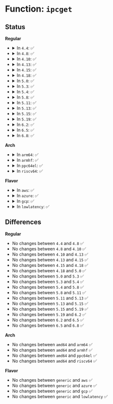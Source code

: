 # Function: <code>ipcget</code>

## Status
<b>Regular</b>
<ul>
<li>
<details>
<summary>In <code>4.4</code>: ✅</summary>

```c
int ipcget(struct ipc_namespace *ns, struct ipc_ids *ids, const struct ipc_ops *ops, struct ipc_params *params);
```

**Collision:** Unique Global

**Inline:** No

**Transformation:** False

**Instances:**

```
In ipc/util.c (ffffffff81325020)
Location: ipc/util.c:640
Inline: False
Direct callers:
  - ipc/msg.c:SyS_msgget
  - ipc/sem.c:SyS_semget
  - ipc/shm.c:SyS_shmget
```
**Symbols:**

```
ffffffff81325020-ffffffff813251cd: ipcget (STB_GLOBAL)
```
</details>
</li>
<li>
<details>
<summary>In <code>4.8</code>: ✅</summary>

```c
int ipcget(struct ipc_namespace *ns, struct ipc_ids *ids, const struct ipc_ops *ops, struct ipc_params *params);
```

**Collision:** Unique Global

**Inline:** No

**Transformation:** False

**Instances:**

```
In ipc/util.c (ffffffff81359c10)
Location: ipc/util.c:635
Inline: False
Direct callers:
  - ipc/msg.c:SyS_msgget
  - ipc/sem.c:SyS_semget
  - ipc/shm.c:SyS_shmget
```
**Symbols:**

```
ffffffff81359c10-ffffffff81359daa: ipcget (STB_GLOBAL)
```
</details>
</li>
<li>
<details>
<summary>In <code>4.10</code>: ✅</summary>

```c
int ipcget(struct ipc_namespace *ns, struct ipc_ids *ids, const struct ipc_ops *ops, struct ipc_params *params);
```

**Collision:** Unique Global

**Inline:** No

**Transformation:** False

**Instances:**

```
In ipc/util.c (ffffffff813700f0)
Location: ipc/util.c:635
Inline: False
Direct callers:
  - ipc/msg.c:SyS_msgget
  - ipc/sem.c:SyS_semget
  - ipc/shm.c:SyS_shmget
```
**Symbols:**

```
ffffffff813700f0-ffffffff8137028d: ipcget (STB_GLOBAL)
```
</details>
</li>
<li>
<details>
<summary>In <code>4.13</code>: ✅</summary>

```c
int ipcget(struct ipc_namespace *ns, struct ipc_ids *ids, const struct ipc_ops *ops, struct ipc_params *params);
```

**Collision:** Unique Global

**Inline:** No

**Transformation:** False

**Instances:**

```
In ipc/util.c (ffffffff813834e0)
Location: ipc/util.c:579
Inline: False
Direct callers:
  - ipc/msg.c:SyS_msgget
  - ipc/sem.c:SyS_semget
  - ipc/shm.c:SyS_shmget
```
**Symbols:**

```
ffffffff813834e0-ffffffff8138365f: ipcget (STB_GLOBAL)
```
</details>
</li>
<li>
<details>
<summary>In <code>4.15</code>: ✅</summary>

```c
int ipcget(struct ipc_namespace *ns, struct ipc_ids *ids, const struct ipc_ops *ops, struct ipc_params *params);
```

**Collision:** Unique Global

**Inline:** No

**Transformation:** False

**Instances:**

```
In ipc/util.c (ffffffff813a78a0)
Location: ipc/util.c:645
Inline: False
Direct callers:
  - ipc/msg.c:SyS_msgget
  - ipc/sem.c:SyS_semget
  - ipc/shm.c:SyS_shmget
```
**Symbols:**

```
ffffffff813a78a0-ffffffff813a7ac7: ipcget (STB_GLOBAL)
```
</details>
</li>
<li>
<details>
<summary>In <code>4.18</code>: ✅</summary>

```c
int ipcget(struct ipc_namespace *ns, struct ipc_ids *ids, const struct ipc_ops *ops, struct ipc_params *params);
```

**Collision:** Unique Global

**Inline:** No

**Transformation:** False

**Instances:**

```
In ipc/util.c (ffffffff813d6c40)
Location: ipc/util.c:649
Inline: False
Direct callers:
  - ipc/msg.c:__ia32_sys_msgget
  - ipc/msg.c:__x64_sys_msgget
  - ipc/sem.c:ksys_semget
  - ipc/shm.c:__ia32_sys_shmget
  - ipc/shm.c:__x64_sys_shmget
```
**Symbols:**

```
ffffffff813d6c40-ffffffff813d6ea9: ipcget (STB_GLOBAL)
```
</details>
</li>
<li>
<details>
<summary>In <code>5.0</code>: ✅</summary>

```c
int ipcget(struct ipc_namespace *ns, struct ipc_ids *ids, const struct ipc_ops *ops, struct ipc_params *params);
```

**Collision:** Unique Global

**Inline:** No

**Transformation:** False

**Instances:**

```
In ipc/util.c (ffffffff813f1240)
Location: ipc/util.c:610
Inline: False
Direct callers:
  - ipc/msg.c:__ia32_sys_msgget
  - ipc/msg.c:__x64_sys_msgget
  - ipc/sem.c:ksys_semget
  - ipc/shm.c:__ia32_sys_shmget
  - ipc/shm.c:__x64_sys_shmget
```
**Symbols:**

```
ffffffff813f1240-ffffffff813f14bd: ipcget (STB_GLOBAL)
```
</details>
</li>
<li>
<details>
<summary>In <code>5.3</code>: ✅</summary>

```c
int ipcget(struct ipc_namespace *ns, struct ipc_ids *ids, const struct ipc_ops *ops, struct ipc_params *params);
```

**Collision:** Unique Global

**Inline:** No

**Transformation:** False

**Instances:**

```
In ipc/util.c (ffffffff8141d4e0)
Location: ipc/util.c:639
Inline: False
Direct callers:
  - ipc/msg.c:__ia32_sys_msgget
  - ipc/msg.c:__x64_sys_msgget
  - ipc/sem.c:ksys_semget
  - ipc/shm.c:__ia32_sys_shmget
  - ipc/shm.c:__x64_sys_shmget
```
**Symbols:**

```
ffffffff8141d4e0-ffffffff8141d772: ipcget (STB_GLOBAL)
```
</details>
</li>
<li>
<details>
<summary>In <code>5.4</code>: ✅</summary>

```c
int ipcget(struct ipc_namespace *ns, struct ipc_ids *ids, const struct ipc_ops *ops, struct ipc_params *params);
```

**Collision:** Unique Global

**Inline:** No

**Transformation:** False

**Instances:**

```
In ipc/util.c (ffffffff81437330)
Location: ipc/util.c:639
Inline: False
Direct callers:
  - ipc/msg.c:__ia32_sys_msgget
  - ipc/msg.c:__x64_sys_msgget
  - ipc/sem.c:ksys_semget
  - ipc/shm.c:__ia32_sys_shmget
  - ipc/shm.c:__x64_sys_shmget
```
**Symbols:**

```
ffffffff81437330-ffffffff814375c2: ipcget (STB_GLOBAL)
```
</details>
</li>
<li>
<details>
<summary>In <code>5.8</code>: ✅</summary>

```c
int ipcget(struct ipc_namespace *ns, struct ipc_ids *ids, const struct ipc_ops *ops, struct ipc_params *params);
```

**Collision:** Unique Global

**Inline:** No

**Transformation:** False

**Instances:**

```
In ipc/util.c (ffffffff81487480)
Location: ipc/util.c:639
Inline: False
Direct callers:
  - ipc/msg.c:__ia32_sys_msgget
  - ipc/msg.c:__x64_sys_msgget
  - ipc/sem.c:__ia32_sys_semget
  - ipc/sem.c:__x64_sys_semget
  - ipc/shm.c:__ia32_sys_shmget
  - ipc/shm.c:__x64_sys_shmget
```
**Symbols:**

```
ffffffff81487480-ffffffff814875c1: ipcget (STB_GLOBAL)
```
</details>
</li>
<li>
<details>
<summary>In <code>5.11</code>: ✅</summary>

```c
int ipcget(struct ipc_namespace *ns, struct ipc_ids *ids, const struct ipc_ops *ops, struct ipc_params *params);
```

**Collision:** Unique Global

**Inline:** No

**Transformation:** False

**Instances:**

```
In ipc/util.c (ffffffff814a4aa0)
Location: ipc/util.c:639
Inline: False
Direct callers:
  - ipc/msg.c:__ia32_sys_msgget
  - ipc/msg.c:__x64_sys_msgget
  - ipc/sem.c:__ia32_sys_semget
  - ipc/sem.c:__x64_sys_semget
  - ipc/shm.c:__ia32_sys_shmget
  - ipc/shm.c:__x64_sys_shmget
```
**Symbols:**

```
ffffffff814a4aa0-ffffffff814a4be6: ipcget (STB_GLOBAL)
```
</details>
</li>
<li>
<details>
<summary>In <code>5.13</code>: ✅</summary>

```c
int ipcget(struct ipc_namespace *ns, struct ipc_ids *ids, const struct ipc_ops *ops, struct ipc_params *params);
```

**Collision:** Unique Global

**Inline:** No

**Transformation:** False

**Instances:**

```
In ipc/util.c (ffffffff814aaa60)
Location: ipc/util.c:639
Inline: False
Direct callers:
  - ipc/msg.c:__ia32_sys_msgget
  - ipc/msg.c:__x64_sys_msgget
  - ipc/sem.c:__ia32_sys_semget
  - ipc/sem.c:__x64_sys_semget
  - ipc/shm.c:__ia32_sys_shmget
  - ipc/shm.c:__x64_sys_shmget
```
**Symbols:**

```
ffffffff814aaa60-ffffffff814aaba6: ipcget (STB_GLOBAL)
```
</details>
</li>
<li>
<details>
<summary>In <code>5.15</code>: ✅</summary>

```c
int ipcget(struct ipc_namespace *ns, struct ipc_ids *ids, const struct ipc_ops *ops, struct ipc_params *params);
```

**Collision:** Unique Global

**Inline:** No

**Transformation:** False

**Instances:**

```
In ipc/util.c (ffffffff81502f50)
Location: ipc/util.c:673
Inline: False
Direct callers:
  - ipc/msg.c:__ia32_sys_msgget
  - ipc/msg.c:__x64_sys_msgget
  - ipc/sem.c:__ia32_sys_semget
  - ipc/sem.c:__x64_sys_semget
  - ipc/shm.c:__ia32_sys_shmget
  - ipc/shm.c:__x64_sys_shmget
```
**Symbols:**

```
ffffffff81502f50-ffffffff81503096: ipcget (STB_GLOBAL)
```
</details>
</li>
<li>
<details>
<summary>In <code>5.19</code>: ✅</summary>

```c
int ipcget(struct ipc_namespace *ns, struct ipc_ids *ids, const struct ipc_ops *ops, struct ipc_params *params);
```

**Collision:** Unique Global

**Inline:** No

**Transformation:** False

**Instances:**

```
In ipc/util.c (ffffffff81594590)
Location: ipc/util.c:673
Inline: False
Direct callers:
  - ipc/msg.c:__ia32_sys_msgget
  - ipc/msg.c:__x64_sys_msgget
  - ipc/sem.c:__ia32_sys_semget
  - ipc/sem.c:__x64_sys_semget
  - ipc/shm.c:__ia32_sys_shmget
  - ipc/shm.c:__x64_sys_shmget
```
**Symbols:**

```
ffffffff81594590-ffffffff815946de: ipcget (STB_GLOBAL)
```
</details>
</li>
<li>
<details>
<summary>In <code>6.2</code>: ✅</summary>

```c
int ipcget(struct ipc_namespace *ns, struct ipc_ids *ids, const struct ipc_ops *ops, struct ipc_params *params);
```

**Collision:** Unique Global

**Inline:** No

**Transformation:** False

**Instances:**

```
In ipc/util.c (ffffffff8163d1f0)
Location: ipc/util.c:673
Inline: False
Direct callers:
  - ipc/msg.c:__ia32_sys_msgget
  - ipc/msg.c:__x64_sys_msgget
  - ipc/sem.c:__ia32_sys_semget
  - ipc/sem.c:__x64_sys_semget
  - ipc/shm.c:__ia32_sys_shmget
  - ipc/shm.c:__x64_sys_shmget
```
**Symbols:**

```
ffffffff8163d1f0-ffffffff8163d33e: ipcget (STB_GLOBAL)
```
</details>
</li>
<li>
<details>
<summary>In <code>6.5</code>: ✅</summary>

```c
int ipcget(struct ipc_namespace *ns, struct ipc_ids *ids, const struct ipc_ops *ops, struct ipc_params *params);
```

**Collision:** Unique Global

**Inline:** No

**Transformation:** False

**Instances:**

```
In ipc/util.c (ffffffff81675700)
Location: ipc/util.c:673
Inline: False
Direct callers:
  - ipc/msg.c:__ia32_sys_msgget
  - ipc/msg.c:__x64_sys_msgget
  - ipc/sem.c:__ia32_sys_semget
  - ipc/sem.c:__x64_sys_semget
  - ipc/shm.c:__ia32_sys_shmget
  - ipc/shm.c:__x64_sys_shmget
```
**Symbols:**

```
ffffffff81675700-ffffffff81675852: ipcget (STB_GLOBAL)
```
</details>
</li>
<li>
<details>
<summary>In <code>6.8</code>: ✅</summary>

```c
int ipcget(struct ipc_namespace *ns, struct ipc_ids *ids, const struct ipc_ops *ops, struct ipc_params *params);
```

**Collision:** Unique Global

**Inline:** No

**Transformation:** False

**Instances:**

```
In ipc/util.c (ffffffff816b1ac0)
Location: ipc/util.c:673
Inline: False
Direct callers:
  - ipc/msg.c:__ia32_sys_msgget
  - ipc/msg.c:__x64_sys_msgget
  - ipc/sem.c:__ia32_sys_semget
  - ipc/sem.c:__x64_sys_semget
  - ipc/shm.c:__ia32_sys_shmget
  - ipc/shm.c:__x64_sys_shmget
```
**Symbols:**

```
ffffffff816b1ac0-ffffffff816b1c12: ipcget (STB_GLOBAL)
```
</details>
</li>
</ul>
<b>Arch</b>
<ul>
<li>
<details>
<summary>In <code>arm64</code>: ✅</summary>

```c
int ipcget(struct ipc_namespace *ns, struct ipc_ids *ids, const struct ipc_ops *ops, struct ipc_params *params);
```

**Collision:** Unique Global

**Inline:** No

**Transformation:** False

**Instances:**

```
In ipc/util.c (ffff80001051db18)
Location: ipc/util.c:639
Inline: False
Direct callers:
  - ipc/msg.c:__arm64_sys_msgget
  - ipc/sem.c:ksys_semget
  - ipc/shm.c:__arm64_sys_shmget
```
**Symbols:**

```
ffff80001051db18-ffff80001051ddec: ipcget (STB_GLOBAL)
```
</details>
</li>
<li>
<details>
<summary>In <code>armhf</code>: ✅</summary>

```c
int ipcget(struct ipc_namespace *ns, struct ipc_ids *ids, const struct ipc_ops *ops, struct ipc_params *params);
```

**Collision:** Unique Global

**Inline:** No

**Transformation:** False

**Instances:**

```
In ipc/util.c (c06d9f68)
Location: ipc/util.c:639
Inline: False
Direct callers:
  - ipc/msg.c:ksys_msgget
  - ipc/sem.c:ksys_semget
  - ipc/shm.c:ksys_shmget
```
**Symbols:**

```
c06d9f68-c06da258: ipcget (STB_GLOBAL)
```
</details>
</li>
<li>
<details>
<summary>In <code>ppc64el</code>: ✅</summary>

```c
int ipcget(struct ipc_namespace *ns, struct ipc_ids *ids, const struct ipc_ops *ops, struct ipc_params *params);
```

**Collision:** Unique Global

**Inline:** No

**Transformation:** False

**Instances:**

```
In ipc/util.c (c000000000666e90)
Location: ipc/util.c:639
Inline: False
Direct callers:
  - ipc/msg.c:__se_sys_msgget
  - ipc/sem.c:ksys_semget
  - ipc/shm.c:__se_sys_shmget
```
**Symbols:**

```
c000000000666e90-c000000000667238: ipcget (STB_GLOBAL)
```
</details>
</li>
<li>
<details>
<summary>In <code>riscv64</code>: ✅</summary>

```c
int ipcget(struct ipc_namespace *ns, struct ipc_ids *ids, const struct ipc_ops *ops, struct ipc_params *params);
```

**Collision:** Unique Global

**Inline:** No

**Transformation:** False

**Instances:**

```
In ipc/util.c (ffffffe000385356)
Location: ipc/util.c:639
Inline: False
Direct callers:
  - ipc/msg.c:__se_sys_msgget
  - ipc/sem.c:ksys_semget
  - ipc/shm.c:__se_sys_shmget
```
**Symbols:**

```
ffffffe000385356-ffffffe0003855c6: ipcget (STB_GLOBAL)
```
</details>
</li>
</ul>
<b>Flavor</b>
<ul>
<li>
<details>
<summary>In <code>aws</code>: ✅</summary>

```c
int ipcget(struct ipc_namespace *ns, struct ipc_ids *ids, const struct ipc_ops *ops, struct ipc_params *params);
```

**Collision:** Unique Global

**Inline:** No

**Transformation:** False

**Instances:**

```
In ipc/util.c (ffffffff8142f910)
Location: ipc/util.c:639
Inline: False
Direct callers:
  - ipc/msg.c:__ia32_sys_msgget
  - ipc/msg.c:__x64_sys_msgget
  - ipc/sem.c:ksys_semget
  - ipc/shm.c:__ia32_sys_shmget
  - ipc/shm.c:__x64_sys_shmget
```
**Symbols:**

```
ffffffff8142f910-ffffffff8142fba2: ipcget (STB_GLOBAL)
```
</details>
</li>
<li>
<details>
<summary>In <code>azure</code>: ✅</summary>

```c
int ipcget(struct ipc_namespace *ns, struct ipc_ids *ids, const struct ipc_ops *ops, struct ipc_params *params);
```

**Collision:** Unique Global

**Inline:** No

**Transformation:** False

**Instances:**

```
In ipc/util.c (ffffffff81420390)
Location: ipc/util.c:639
Inline: False
Direct callers:
  - ipc/msg.c:__ia32_sys_msgget
  - ipc/msg.c:__x64_sys_msgget
  - ipc/sem.c:ksys_semget
  - ipc/shm.c:__ia32_sys_shmget
  - ipc/shm.c:__x64_sys_shmget
```
**Symbols:**

```
ffffffff81420390-ffffffff81420622: ipcget (STB_GLOBAL)
```
</details>
</li>
<li>
<details>
<summary>In <code>gcp</code>: ✅</summary>

```c
int ipcget(struct ipc_namespace *ns, struct ipc_ids *ids, const struct ipc_ops *ops, struct ipc_params *params);
```

**Collision:** Unique Global

**Inline:** No

**Transformation:** False

**Instances:**

```
In ipc/util.c (ffffffff8142bab0)
Location: ipc/util.c:639
Inline: False
Direct callers:
  - ipc/msg.c:__ia32_sys_msgget
  - ipc/msg.c:__x64_sys_msgget
  - ipc/sem.c:ksys_semget
  - ipc/shm.c:__ia32_sys_shmget
  - ipc/shm.c:__x64_sys_shmget
```
**Symbols:**

```
ffffffff8142bab0-ffffffff8142bd42: ipcget (STB_GLOBAL)
```
</details>
</li>
<li>
<details>
<summary>In <code>lowlatency</code>: ✅</summary>

```c
int ipcget(struct ipc_namespace *ns, struct ipc_ids *ids, const struct ipc_ops *ops, struct ipc_params *params);
```

**Collision:** Unique Global

**Inline:** No

**Transformation:** False

**Instances:**

```
In ipc/util.c (ffffffff81442ac0)
Location: ipc/util.c:639
Inline: False
Direct callers:
  - ipc/msg.c:__ia32_sys_msgget
  - ipc/msg.c:__x64_sys_msgget
  - ipc/sem.c:ksys_semget
  - ipc/shm.c:__ia32_sys_shmget
  - ipc/shm.c:__x64_sys_shmget
```
**Symbols:**

```
ffffffff81442ac0-ffffffff81442d67: ipcget (STB_GLOBAL)
```
</details>
</li>
</ul>

## Differences
<b>Regular</b>
<ul>
<li>
No changes between <code>4.4</code> and <code>4.8</code> ✅
</li>
<li>
No changes between <code>4.8</code> and <code>4.10</code> ✅
</li>
<li>
No changes between <code>4.10</code> and <code>4.13</code> ✅
</li>
<li>
No changes between <code>4.13</code> and <code>4.15</code> ✅
</li>
<li>
No changes between <code>4.15</code> and <code>4.18</code> ✅
</li>
<li>
No changes between <code>4.18</code> and <code>5.0</code> ✅
</li>
<li>
No changes between <code>5.0</code> and <code>5.3</code> ✅
</li>
<li>
No changes between <code>5.3</code> and <code>5.4</code> ✅
</li>
<li>
No changes between <code>5.4</code> and <code>5.8</code> ✅
</li>
<li>
No changes between <code>5.8</code> and <code>5.11</code> ✅
</li>
<li>
No changes between <code>5.11</code> and <code>5.13</code> ✅
</li>
<li>
No changes between <code>5.13</code> and <code>5.15</code> ✅
</li>
<li>
No changes between <code>5.15</code> and <code>5.19</code> ✅
</li>
<li>
No changes between <code>5.19</code> and <code>6.2</code> ✅
</li>
<li>
No changes between <code>6.2</code> and <code>6.5</code> ✅
</li>
<li>
No changes between <code>6.5</code> and <code>6.8</code> ✅
</li>
</ul>
<b>Arch</b>
<ul>
<li>
No changes between <code>amd64</code> and <code>arm64</code> ✅
</li>
<li>
No changes between <code>amd64</code> and <code>armhf</code> ✅
</li>
<li>
No changes between <code>amd64</code> and <code>ppc64el</code> ✅
</li>
<li>
No changes between <code>amd64</code> and <code>riscv64</code> ✅
</li>
</ul>
<b>Flavor</b>
<ul>
<li>
No changes between <code>generic</code> and <code>aws</code> ✅
</li>
<li>
No changes between <code>generic</code> and <code>azure</code> ✅
</li>
<li>
No changes between <code>generic</code> and <code>gcp</code> ✅
</li>
<li>
No changes between <code>generic</code> and <code>lowlatency</code> ✅
</li>
</ul>
